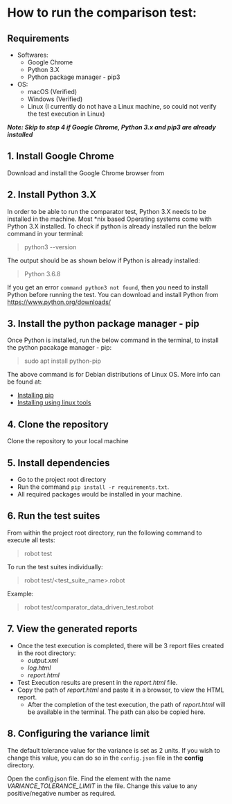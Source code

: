 # How to run the comparison test:


## **Requirements**

- Softwares:
  - Google Chrome 
  - Python 3.X
  - Python package manager - pip3
- OS:
  - macOS (Verified)
  - Windows (Verified)
  - Linux (I currently do not have a Linux machine, so could not verify the test execution in Linux)

***Note: Skip to step 4 if Google Chrome, Python 3.x and pip3 are already installed***

## **1. Install Google Chrome** ##
Download and install the Google Chrome browser from 

## **2. Install Python 3.X** ##
In order to be able to run the comparator test, Python 3.X needs to be installed in the machine. Most *nix based Operating systems come with Python 3.X installed.
To check if python is already installed run the below command in your terminal:
> python3 --version

The output should be as shown below if Python is already installed:
> Python 3.6.8

If you get an error `command python3 not found`, then you need to install Python before running the test. You can download and install Python from  https://www.python.org/downloads/


## **3. Install the python package manager - pip**
Once Python is installed, run the below command in the terminal, to install the python pacakage manager - pip:
> sudo apt install python-pip

The above command is for Debian distributions of Linux OS. More info can be found at:
- [Installing pip](https://pip.pypa.io/en/stable/installing/)
- [Installing using linux tools](https://packaging.python.org/guides/installing-using-linux-tools/#installing-pip-setuptools-wheel-with-linux-package-managers)


## **4. Clone the repository** 
Clone the repository to your local machine


## **5. Install dependencies**
- Go to the project root directory
- Run the command `pip install -r requirements.txt`.
- All required packages would be installed in your machine.


## **6. Run the test suites**
From within the project root directory, run the following command to execute all tests:
> robot test

To run the test suites individually:
  > robot test/<test_suite_name>.robot

Example:
  > robot test/comparator_data_driven_test.robot


## **7. View the generated reports** 

- Once the test execution is completed, there will be 3 report files created in the root directory:
    - *output.xml*
    - *log.html*
    - *report.html*
- Test Execution results are present in the *report.html* file.
- Copy the path of *report.html* and paste it in a browser, to view the HTML report.
  - After the completion of the test execution, the path of *report.html* will be available in the terminal. The path can also be copied here.




## **8. Configuring the variance limit**

The default tolerance value for the variance is set as 2 units. If you wish to change this value, you can do so in the `config.json` file in the **config** directory.

Open the config.json file. Find the element with the name *VARIANCE_TOLERANCE_LIMIT* in the file. Change this value to any positive/negative number as required.  